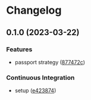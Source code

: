 # Changelog

## 0.1.0 (2023-03-22)


### Features

* passport strategy ([877472c](https://github.com/DamianoPellegrini/passport-simple-webauthn/commit/877472c05856050adb7aaa4a84d4751c8b07d8f3))


### Continuous Integration

* setup ([e423874](https://github.com/DamianoPellegrini/passport-simple-webauthn/commit/e4238749dda003581d9c6fd3f01e30408e426b41))
